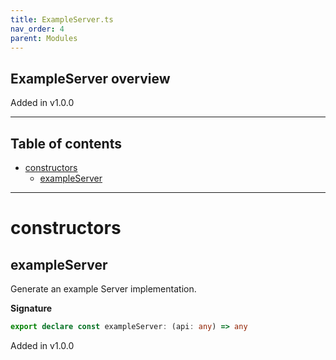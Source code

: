 ```yaml
---
title: ExampleServer.ts
nav_order: 4
parent: Modules
---
```


## ExampleServer overview

Added in v1.0.0

---

<h2 class="text-delta">Table of contents</h2>

- [constructors](#constructors)
  - [exampleServer](#exampleserver)

---

# constructors

## exampleServer

Generate an example Server implementation.

**Signature**

```ts
export declare const exampleServer: (api: any) => any
```

Added in v1.0.0
